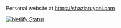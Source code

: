 Personal website at https://shaziaruybal.com

[![Netlify Status](https://api.netlify.com/api/v1/badges/74e0d6a7-ca95-496a-b6b2-128cbfc3f900/deploy-status)](https://app.netlify.com/sites/shaziaruybal/deploys)

